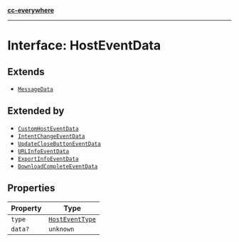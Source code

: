 [**cc-everywhere**](../../../../../index.md)

***

# Interface: HostEventData

## Extends

- [`MessageData`](message-data.md)

## Extended by

- [`CustomHostEventData`](../../message-data-types/interfaces/custom-host-event-data.md)
- [`IntentChangeEventData`](../../message-data-types/interfaces/intent-change-event-data.md)
- [`UpdateCloseButtonEventData`](../../message-data-types/interfaces/update-close-button-event-data.md)
- [`URLInfoEventData`](../../message-data-types/interfaces/url-info-event-data.md)
- [`ExportInfoEventData`](../../message-data-types/interfaces/export-info-event-data.md)
- [`DownloadCompleteEventData`](../../message-data-types/interfaces/download-complete-event-data.md)

## Properties

| Property | Type |
| ------ | ------ |
| `type` | [`HostEventType`](../enumerations/host-event-type.md) |
| `data?` | `unknown` |
